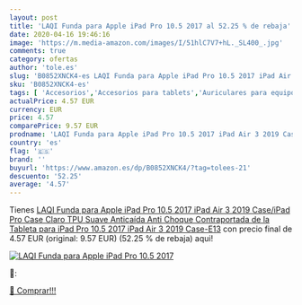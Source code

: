 ```yaml
---
layout: post
title: 'LAQI Funda para Apple iPad Pro 10.5 2017 al 52.25 % de rebaja'
date: 2020-04-16 19:46:16
image: 'https://m.media-amazon.com/images/I/51hlC7V7+hL._SL400_.jpg'
comments: true
category: ofertas
author: 'tole.es'
slug: 'B0852XNCK4-es LAQI Funda para Apple iPad Pro 10.5 2017 iPad Air 3 2019...'
sku: 'B0852XNCK4-es'
tags: [ 'Accesorios','Accesorios para tablets','Auriculares para equipo de audio','Auriculares y accesorios','Electrónica','Electrónica para moto','Electrónica para vehículos','Fundas blandas para tablets','Fundas para tablets','Informática','Smartwatches','Soportes para moto','Tecnología para vestir','apple','ipad', ]
actualPrice: 4.57 EUR
currency: EUR
price: 4.57
comparePrice: 9.57 EUR
prodname: 'LAQI Funda para Apple iPad Pro 10.5 2017 iPad Air 3 2019 Case/iPad Pro Case Claro TPU Suave Anticaída Anti Choque Contraportada de la Tableta para iPad Pro 10.5 2017 iPad Air 3 2019 Case-E13'
country: 'es'
flag: '🇪🇸'
brand: ''
buyurl: 'https://www.amazon.es/dp/B0852XNCK4/?tag=tolees-21'
descuento: '52.25'
average: '4.57'
---
```


Tienes [LAQI Funda para Apple iPad Pro 10.5 2017 iPad Air 3 2019 Case/iPad Pro Case Claro TPU Suave Anticaída Anti Choque Contraportada de la Tableta para iPad Pro 10.5 2017 iPad Air 3 2019 Case-E13](https://www.amazon.es/dp/B0852XNCK4/?tag=tolees-21) con precio final de  4.57 EUR (original: 9.57 EUR) (52.25 %  de rebaja) aqui!

[![LAQI Funda para Apple iPad Pro 10.5 2017](https://m.media-amazon.com/images/I/51hlC7V7+hL._SL400_.jpg)](https://www.amazon.es/dp/B0852XNCK4/?tag=tolees-21)

🔎:


[🛒 Comprar!!!](https://www.amazon.es/dp/B0852XNCK4/?tag=tolees-21)
